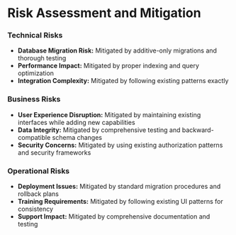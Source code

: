 # Risk Assessment and Mitigation

### Technical Risks
- **Database Migration Risk:** Mitigated by additive-only migrations and thorough testing
- **Performance Impact:** Mitigated by proper indexing and query optimization
- **Integration Complexity:** Mitigated by following existing patterns exactly

### Business Risks
- **User Experience Disruption:** Mitigated by maintaining existing interfaces while adding new capabilities
- **Data Integrity:** Mitigated by comprehensive testing and backward-compatible schema changes
- **Security Concerns:** Mitigated by using existing authorization patterns and security frameworks

### Operational Risks
- **Deployment Issues:** Mitigated by standard migration procedures and rollback plans
- **Training Requirements:** Mitigated by following existing UI patterns for consistency
- **Support Impact:** Mitigated by comprehensive documentation and testing
